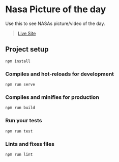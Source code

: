 # Nasa Picture of the day

Use this to see NASAs picture/video of the day.

> [Live Site](https://csb-5ykb2.netlify.com/)


## Project setup

```
npm install
```

### Compiles and hot-reloads for development

```
npm run serve
```

### Compiles and minifies for production

```
npm run build
```

### Run your tests

```
npm run test
```

### Lints and fixes files

```
npm run lint
```
